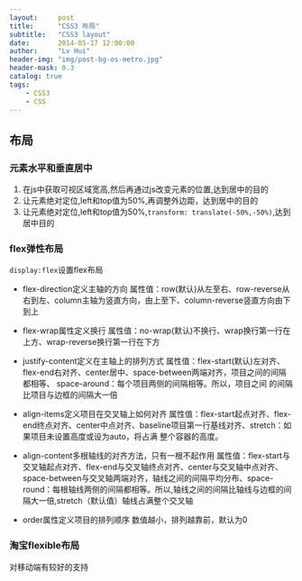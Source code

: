 ```yaml
---
layout:     post
title:      "CSS3 布局"
subtitle:   "CSS3 layout"
date:       2014-05-17 12:00:00
author:     "Lv Hui"
header-img: "img/post-bg-os-metro.jpg"
header-mask: 0.3
catalog: true
tags:
    - CSS3
    - CSS
---
```


## 布局

### 元素水平和垂直居中

1. 在js中获取可视区域宽高,然后再通过js改变元素的位置,达到居中的目的
2. 让元素绝对定位,left和top值为50%,再调整外边距，达到居中的目的
3. 让元素绝对定位,left和top值为50%,`transform: translate(-50%,-50%)`,达到居中目的

### flex弹性布局

`display:flex`设置flex布局


- flex-direction定义主轴的方向
属性值：row(默认)从左至右、row-reverse从右到左、column主轴为竖直方向，由上至下、column-reverse竖直方向由下到上

- flex-wrap属性定义换行
属性值：no-wrap(默认)不换行、wrap换行第一行在上方、wrap-reverse换行第一行在下方

- justify-content定义在主轴上的排列方式
属性值：flex-start(默认)左对齐、flex-end右对齐、center居中、space-between两端对齐，项目之间的间隔都相等、 space-around：每个项目两侧的间隔相等。所以，项目之间 的间隔比项目与边框的间隔大一倍

- align-items定义项目在交叉轴上如何对齐
属性值：flex-start起点对齐、flex-end终点对齐、center中点对齐、baseline项目第一行基线对齐、stretch：如果项目未设置高度或设为auto，将占满 整个容器的高度。

- align-content多根轴线的对齐方法，只有一根不起作用
属性值：flex-start与交叉轴起点对齐、flex-end与交叉轴终点对齐、center与交叉轴中点对齐、space-between与交叉轴两端对齐，轴线之间的间隔平均分布、space-round：每根轴线两侧的间隔都相等。所以,轴线之间的间隔比轴线与边框的间隔大一倍,stretch（默认值）轴线占满整个交叉轴

- order属性定义项目的排列顺序
数值越小，排列越靠前，默认为0

### 淘宝flexible布局

对移动端有较好的支持


